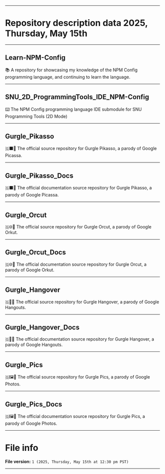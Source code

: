 
***

# Repository description data 2025, Thursday, May 15th

---

## Learn-NPM-Config

📚️ A repository for showcasing my knowledge of the NPM Config programming language, and continuing to learn the language. 

---

## SNU_2D_ProgrammingTools_IDE_NPM-Config

⌨️ The NPM Config programming language IDE submodule for SNU Programming Tools (2D Mode)

---

## Gurgle_Pikasso

🇬⬛️💾️ The official source repository for Gurgle Pikasso, a parody of Google Picassa.

---

## Gurgle_Pikasso_Docs

🇬⬛️📖️ The official documentation source repository for Gurgle Pikasso, a parody of Google Picassa.

---

## Gurgle_Orcut

🇬🌐️💾️ The official source repository for Gurgle Orcut, a parody of Google Orkut.

---

## Gurgle_Orcut_Docs

🇬🌐️📖️ The official documentation source repository for Gurgle Orcut, a parody of Google Orkut.

---

## Gurgle_Hangover

🇬🍺️💾️ The official source repository for Gurgle Hangover, a parody of Google Hangouts.

---

## Gurgle_Hangover_Docs

🇬🍺️📖️ The official documentation source repository for Gurgle Hangover, a parody of Google Hangouts.

---

## Gurgle_Pics

🇬🖼️💾️ The official source repository for Gurgle Pics, a parody of Google Photos.

---

## Gurgle_Pics_Docs

🇬🖼️📖️ The official documentation source repository for Gurgle Pics, a parody of Google Photos.

***

# File info

**File version:** `1 (2025, Thursday, May 15th at 12:30 pm PST)`

***

